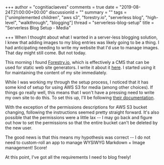 +++
author = "cognitiaclaeves"
comments = true
date = "2019-08-24T21:00:00+00:00"
discussionId = ""
summary = ""
tags = ["unimplemented children", "aws s3", "forestry.io", "serverless blog", "high-level", "walkthrough", "blogging"]
thread = "serverless-blog-setup"
title = "Serverless Blog Setup - Media"

+++
When I thought about what I wanted in a server-less blogging solution, I knew that adding images to my blog entries was likely going to be a thing. I had anticipating needing to write my website that I'd use to manage images. That day might still come. But not today.

This morning I found [Forestry.io](https://forestry.io), which is effectively a CMS that can be used for static web site generators. I write it about it [here](serverless-blog-setup-forestry-io "Forestry.io setup"). I started using it for maintaining the content of my site immediately.

While I was working my through the setup process, I noticed that it has some kind of setup for using AWS S3 for media (among other choices). If things go really well, this means that I won't have a pressing need to write my own site to do this. To set this up, I'll be following [their documentation](https://forestry.io/docs/media/s3/ "Forestry.io media setup for S3").

With the exception of the permissions descriptions for AWS S3 bucket changing, following the instructions seemed pretty straight forward. It's also possible that the permissions were a little lax -- I may go back and figure out how to set the permissions so that the entire bucket can't be deleted by the new user.

The good news is that this means my hypothesis was correct -- I do not need to custom-roll an app to manage WYSIWYG Markdown + Image management! Score!

At this point, I've got all the requirements I need to blog freely!